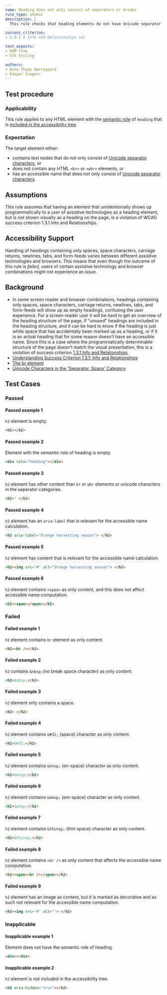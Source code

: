```yaml
---
name: Heading does not only consist of seperators or breaks
rule_type: atomic
description: | 
  This rule checks that heading elements do not have Unicode separator characters or `br` or `wbr` elements as their only content.

success_criterion: 
- 1.3.1 # Info and Relationships (A)

test_aspects:
- DOM Tree
- CSS Styling

authors:
- Anne Thyme Nørregaard
- Kasper Isagerc
---
```


## Test procedure

### Applicability

This rule applies to any HTML element with the [semantic role](#semantic-role) of `heading` that is [included in the accessibility tree](#included-in-the-accessibility-tree).

### Expectation

The target element either:
- contains text nodes that do not only consist of [Unicode separator characters](https://www.unicode.org/versions/Unicode11.0.0/ch04.pdf#G134153), or 
- does not contain any HTML `<br>` or `<wbr>` elements, or 
- has an accessible name that does not only consist of [Unicode separator characters](https://www.unicode.org/versions/Unicode11.0.0/ch04.pdf#G134153).

## Assumptions

This rule assumes that having an element that unintentionally shows up programmatically to a user of assistive technologies as a heading element, but is not shown visually as a heading on the page, is a violation of WCAG success criterion 1.3.1 Info and Relationships.

## Accessibility Support

Handling of headings containing only spaces, space characters, carriage returns, newlines, tabs, and form-feeds varies between different assistive technologies and browsers. This means that even though the outcome of this rule is *failed*, users of certain assistive technology and browser combinations might not experience an issue.

## Background

- In some screen reader and browser combinations, headings containing only spaces, space characters, carriage returns, newlines, tabs, and form-feeds will show up as empty headings, confusing the user experience. For a screen reader user it will be hard to get an overview of the heading structure of the page, if "unused" headings are included in the heading structure, and it can be hard to know if the heading is just white space that has accidentally been marked up as a heading, or if it is an actual heading that for some reason doesn't have an accessible name. Since this is a case where the programmatically determinable structure of the page doesn't match the visual presentation, this is a violation of success criterion [1.3.1 Info and Relationships](https://www.w3.org/TR/WCAG21/#info-and-relationships).
- [Understanding Success Criterion 1.3.1: Info and Relationships](https://www.w3.org/WAI/WCAG21/Understanding/info-and-relationships.html)
- [The br element](https://www.w3.org/TR/html/textlevel-semantics.html#the-br-element)
- [Unicode Characters in the 'Separator, Space' Category](https://www.fileformat.info/info/unicode/category/Zs/list.htm)

## Test Cases

### Passed

#### Passed example 1

`h2` element is empty.

```html
<h2></h2>
```

#### Passed example 2

Element with the semantic role of heading is empty.

```html
<div role="heading"></div>
```

#### Passed example 3

`h2` element has other content than `br` or `wbr` elements or unicode characters in the seperator categories.

```html
<h2>' </h2>
```

#### Passed example 4

`h2` element has an `aria-label` that is relevant for the accessible name calculation.

```html
<h2 aria-label="Orange harvesting season"> </h2>
```

#### Passed example 5

`h2` element has content that is relevant for the accessible name calculation.

```html
<h2><img src="#" alt="Orange harvesting season"> </h2>
```

#### Passed example 6

`h2` element contains `<span>` as only content, and this does not affect accessible name computation.

```html
<h2><span></span></h2>
```

### Failed

#### Failed example 1

`h2` element contains `br` element as only content.

```html
<h2><br /></h2>
```

#### Failed example 2

`h2` contains `&nbsp;`(no break space character) as only content.

```html
<h2>&nbsp;</h2>
```

#### Failed example 3

`h2` element only contains a space.

```html
<h2> </h2>
```

#### Failed example 4

`h2` element contains `&#32;` (space) character as only content.

```html
<h2>&#32;</h2>
```

#### Failed example 5

`h2` element contains `&ensp;` (en-space) character as only content.

```html
<h2>&ensp;</h2>
```

#### Failed example 6

`h2` element contains `&emsp;` (em-space) character as only content.

```html
<h2>&emsp;</h2>
```

#### Failed example 7

`h2` element contains `&thinsp;` (thin space) character as only content.

```html
<h2>&thinsp;</h2>
```

#### Failed example 8

`h2` element contains `<br />` as only content that affects the accessible name computation.

```html
<h2><span><br /></span></h2>
```

#### Failed example 9

`h2` element has an image as content, but it is marked as decorative and as such not relevant for the accessible name computation.

```html
<h2><img src="#" alt=""> </h2>
```

### Inapplicable

#### Inapplicable example 1

Element does not have the semantic role of heading.

```html
<div></div>
```

#### Inapplicable example 2

`h2` element is not included in the accessibility tree.

```html
<h2 aria-hidden="true"></h2>
```

